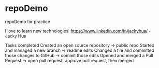 # repoDemo
repoDemo for practice

I love to learn new technologies! 
https://www.linkedin.com/in/jackyhua/
-Jacky Hua

Tasks completed
Created an open source repository -> public repo
Started and managed a new branch -> readme edits
Changed a file and committed those changes to GitHub -> commit those edits
Opened and merged a Pull Request -> open pull request, approve pull request, then merged
